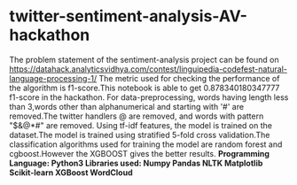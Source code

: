 # twitter-sentiment-analysis-AV-hackathon
The problem statement of the sentiment-analysis project can be found on https://datahack.analyticsvidhya.com/contest/linguipedia-codefest-natural-language-processing-1/
The metric used for checking the performance of the algorithm is f1-score.This notebook is able to get 0.878340180347777 f1-score in the hackathon.
For data-preprocessing, words having length less than 3,words other than alphanumerical and starting with '#' are removed.The twitter handlers @ are removed, and words with pattern "$&@*#" are removed.
Using tf-idf features, the model is trained on the dataset.The model is trained using stratified 5-fold cross validation.The classification algorithms used for training the model are random forest and cgboost.However the XGBOOST gives the better results.
**Programming Language: Python3
  Libraries used: Numpy
                Pandas
                NLTK
                Matplotlib
                Scikit-learn
                XGBoost
                WordCloud**
                
